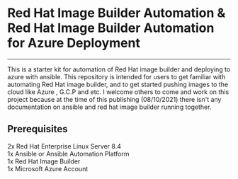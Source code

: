 # Red Hat Image Builder Automation & Red Hat Image Builder Automation for Azure Deployment
----------------------------
This is a starter kit for automation of Red Hat image builder and deploying to azure with ansible. This repository is intended for users to get familiar with automating Red Hat image builder, and to get started pushing images to the cloud like Azure , G.C.P and etc. I welcome others to come and work on this project because at the time of this publishing (08/10/2021) there isn't any documentation on ansible and red hat image builder running together. 

Prerequisites
-----
2x Red Hat Enterprise Linux Server 8.4  \
1x Ansible or Ansible Automation Platform \
1x Red Hat Image Builder \
1x Microsoft Azure Account
